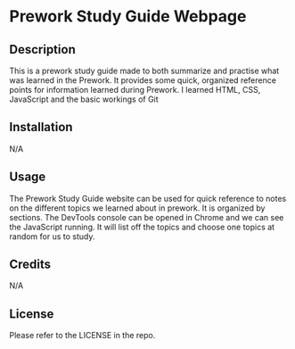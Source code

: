 # Prework Study Guide Webpage

## Description

This is a prework study guide made to both summarize and practise what was learned in the Prework.  It provides some quick, organized reference points for information learned during Prework. I learned HTML, CSS, JavaScript and the basic workings of Git

## Installation

N/A

## Usage

The Prework Study Guide website can be used for quick reference to notes on the different topics we learned about in prework.  It is organized by sections.  The DevTools console can be opened in Chrome and we can see the JavaScript running.  It will list off the topics and choose one topics at random for us to study.

## Credits

N/A

## License

Please refer to the LICENSE in the repo.

